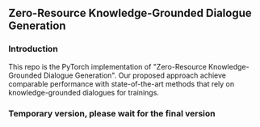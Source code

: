 ## Zero-Resource Knowledge-Grounded Dialogue Generation

### Introduction
This repo is the PyTorch implementation of "Zero-Resource Knowledge-Grounded Dialogue Generation". Our proposed approach achieve comparable performance with state-of-the-art methods that rely on knowledge-grounded dialogues for trainings.

### Temporary version, please wait for the final version
